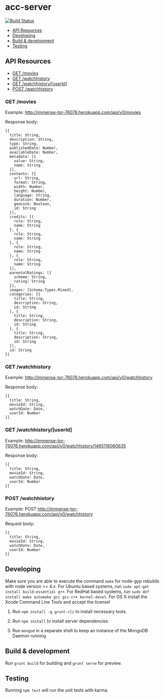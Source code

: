# acc-server

[![Build Status](https://travis-ci.org/paesuka/acc_server.svg?branch=master)](https://travis-ci.org/paesuka/acc_server)

* [API Resources](#api-resources)
* [Developing](#developing)
* [Build & development](#build--development)
* [Testing](#testing)

## API Resources

- [GET  /movies](#get-movies)
- [GET  /watchhistory](#get-watchhistory)
- [GET  /watchhistory/[userId]](#get-watchhistoryuserid)
- [POST /watchhistory](#post-watchhistory)

### GET /movies

Example: <http://immense-tor-76076.herokuapp.com/api/v0/movies>

Response body:
```
[{
  title: String,
  description: String,
  type: String,
  publishedDate: Number,
  availableDate: Number,
  metadata: [{
    value: String,
    name: String
  }],
  contents: [{
    url: String,
    format: String,
    width: Number,
    height: Number,
    language: String,
    duration: Number,
    geoLock: Boolean,
    id: String
  }],
  credits: [{
    role: String,
    name: String
  }, {
    role: String,
    name: String
  }, {
    role: String,
    name: String
  }, {
    role: String,
    name: String
  }],
  parentalRatings: [{
    scheme: String,
    rating: String
  }],
  images: [Schema.Types.Mixed],
  categories: [{
    title: String,
    description: String,
    id: String
  }, {
    title: String,
    description: String,
    id: String
  }, {
    title: String,
    description: String,
    id: String
  }],
  id: String
}]
```
### GET /watchhistory

Example: <http://immense-tor-76076.herokuapp.com/api/v0/watchhistory>

Response body:
```
[{
  title: String,
  movieId: String,
  watchDate: Date,
  userId: Number
}]
```
### GET /watchhistory/[userId]

Example: <http://immense-tor-76076.herokuapp.com/api/v0/watchhistory/1465116060635>

Response body:
```
[{
  title: String,
  movieId: String,
  watchDate: Date,
  userId: Number
}]
```
### POST /watchhistory

Example: POST <http://immense-tor-76076.herokuapp.com/api/v0/watchhistory>

Request body:
```
[{
  title: String,
  movieId: String,
  watchDate: Date,
  userId: Number
}]
```
## Developing

Make sure you are able to execute the command `make` for node-gyp rebuilds with node version >= 4.x.
For Ubuntu based systems, run `sudo apt-get install build-essential g++`.
For RedHat based systems, run `sudo dnf install make automake gcc gcc-c++ kernel-devel`.
For OS X install the Xcode Command Line Tools and accept the license!

1. Run `npm install -g grunt-cli` to install necessary tools.

2. Run `npm install` to install server dependencies.

3. Run `mongod` in a separate shell to keep an instance of the MongoDB Daemon running

## Build & development

Run `grunt build` for building and `grunt serve` for preview.

## Testing

Running `npm test` will run the unit tests with karma.
